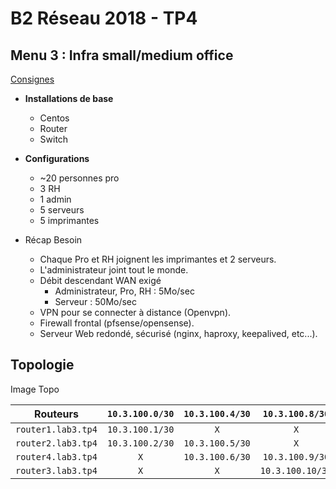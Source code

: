 # B2 Réseau 2018 - TP4
## Menu 3 : Infra small/medium office

[Consignes](https://github.com/It4lik/B2-Reseau-2018/tree/master/tp/4#menu-3--infra-smallmedium-office)

- **Installations de base**
  - Centos
  - Router
  - Switch
- **Configurations**

  - ~20 personnes pro
  - 3 RH
  - 1 admin
  - 5 serveurs
  - 5 imprimantes
- Récap Besoin

  - Chaque Pro et RH joignent les imprimantes et 2 serveurs.
  - L'administrateur joint tout le monde.
  - Débit descendant WAN exigé
    - Administrateur, Pro, RH : 5Mo/sec
    - Serveur : 50Mo/sec
  - VPN pour se connecter à distance (Openvpn).
  - Firewall frontal (pfsense/opensense).
  - Serveur Web redondé, sécurisé (nginx, haproxy, keepalived, etc...).




## Topologie

Image Topo

| Routeurs           | `10.3.100.0/30` | `10.3.100.4/30` | `10.3.100.8/30`  | `10.3.100.12/30` |
| ------------------ | :-------------: | :-------------: | :--------------: | :--------------: |
| `router1.lab3.tp4` | `10.3.100.1/30` |       `X`       |       `X`        | `10.3.100.14/30` |
| `router2.lab3.tp4` | `10.3.100.2/30` | `10.3.100.5/30` |       `X`        |       `X`        |
| `router4.lab3.tp4` |       `X`       | `10.3.100.6/30` | `10.3.100.9/30`  |       `X`        |
| `router3.lab3.tp4` |       `X`       |       `X`       | `10.3.100.10/30` | `10.3.100.13/30` |

